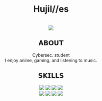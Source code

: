 <div align="center">
  <h1>Hujil//es</h1>
  <br>
  <img src="https://i.imgur.com/1rwEu2F.gif">
  <h2>𝗔𝗕𝗢𝗨𝗧</h2>
  Cybersec. student
  <br>
  I enjoy anime, gaming, and listening to music.
  <br>
  <h2>𝗦𝗞𝗜𝗟𝗟𝗦</h2>
  <img src="https://img.shields.io/badge/-HTML5-E34F26?logo=HTML5&logoColor=white&style=for-the-badge">
  <img src="https://img.shields.io/badge/-CSS3-1572B6?logo=CSS3&logoColor=white&style=for-the-badge">
  <img src="https://img.shields.io/badge/-Javacript-F7DF1E?logo=Javascript&logoColor=white&style=for-the-badge">
  <img src="https://img.shields.io/badge/-Python-3776AB?logo=Python&logoColor=white&style=for-the-badge">
  <br>
  <img src="https://img.shields.io/badge/-Flask-003545?logo=Flask&logoColor=white&style=for-the-badge">
  <img src="https://img.shields.io/badge/-NGINX-009639?logo=NGINX&logoColor=white&style=for-the-badge">
  <img src="https://img.shields.io/badge/-MariaDB-003545?logo=MariaDB&logoColor=white&style=for-the-badge">
  <img src="https://img.shields.io/badge/-MongoDB-47A248?logo=MongoDB&logoColor=white&style=for-the-badge">
</div>
